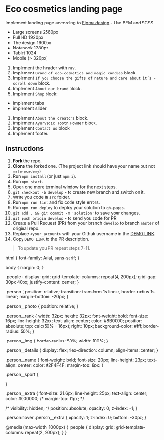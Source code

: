 # Eco cosmetics landing page
Implement landing page according to [Figma design](https://www.figma.com/file/Jryi2RU2LgK2bfwsxldABC/brand_of_eco-cosmetics-(Copy)) - Use BEM and SCSS
- Large screens 2560px
- Full HD 1920px
- The design 1600px
- Notebook 1280px
- Tablet 1024
- Mobile (> 320px)

1. Implement the header with `nav`.
1. Implement `Brand of eco-cosmetics and magic candles` block.
1. Implement `If you choose the gifts of nature and care about it’s - scroll down` block.
1. Implement `About our brand` block.
1. Implement `Shop` block:
  - implement tabs
  - implement slider
1. Implement `About the creators` block.
1. Implement `Ayurvedic Tooth Powder` block.
1. Implement `Contact us` block.
1. Implement footer.

## Instructions
1. **Fork** the repo.
2. **Clone** the forked one. (The project link should have your name but not `mate-academy`)
3. Run `npm install` (or just `npm i`).
4. Run `npm start`.
5. Open one more terminal window for the next steps.
6. `git checkout -b develop` - to create new branch and switch on it.
7. Write you code in `src` folder.
8. Run `npm run lint` and fix code style errors.
9. Run `npm run deploy` to deploy your solution to `gh-pages`.
10. `git add . && git commit -m 'solution'` to save your changes.
11. `git push origin develop` - to send you code for PR.
12. Create a Pull Request (PR) from your branch `develop` to branch `master` of original repo.
13. Replace `<your_account>` with your Github username in the
  [DEMO LINK](https://<your_account>.github.io/Eco_cosmetics/).
14. Copy `DEMO LINK` to the PR description.

> To update you PR repeat steps 7-11.





html {
  font-family: Arial, sans-serif;
}

body {
  margin: 0;
}

.people {
  display: grid;
  grid-template-columns: repeat(4, 200px);
  grid-gap: 30px 40px;
  justify-content: center;
}

.person {
  position: relative;
  transition: transform 1s linear, border-radius 1s linear;
  margin-bottom: -20px;
}

.person__photo {
  position: relative;
}

.person__rank {
  width: 32px;
  height: 32px;
  font-weight: bold;
  font-size: 16px;
  line-height: 32px;
  text-align: center;
  color: #8B0000;
  position: absolute;
  top: calc(50% - 16px);
  right: 10px;
  background-color: #fff;
  border-radius: 50%;
}

.person__img {
  border-radius: 50%;
  width: 100%;
}

.person__details {
  display: flex;
  flex-direction: column;
  align-items: center;
}

.person__name {
  font-weight: bold;
  font-size: 20px;
  line-height: 23px;
  text-align: center;
  color: #2F4F4F;
  margin-top: 8px;
}

.person__sport {

}

.person__extra {
  font-size: 21.6px;
  line-height: 25px;
  text-align: center;
  color: #000000;
  /* margin-top: 11px; */

  /* visibility: hidden; */
  position: absolute;
  opacity: 0;
  z-index: -1;
}

.person:hover .person__extra {
  opacity: 1;
  z-index: 0;
  bottom: -30px;
}

@media (max-width: 1000px) {
  .people {
    display: grid;
    grid-template-columns: repeat(2, 200px);
  }
}
